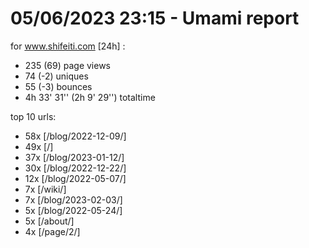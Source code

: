 # 05/06/2023 23:15 - Umami report
for www.shifeiti.com [24h] :

 - 235 (69) page views
 - 74 (-2) uniques
 - 55 (-3) bounces
 - 4h 33' 31'' (2h 9' 29'') totaltime


top 10 urls:
 - 58x [/blog/2022-12-09/]
 - 49x [/]
 - 37x [/blog/2023-01-12/]
 - 30x [/blog/2022-12-22/]
 - 12x [/blog/2022-05-07/]
 - 7x [/wiki/]
 - 7x [/blog/2023-02-03/]
 - 5x [/blog/2022-05-24/]
 - 5x [/about/]
 - 4x [/page/2/]


